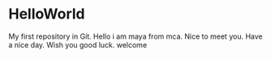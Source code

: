 # HelloWorld
My first repository in Git.
Hello i am maya from mca.
Nice to meet you.
Have a nice day.
Wish you good luck.
welcome
